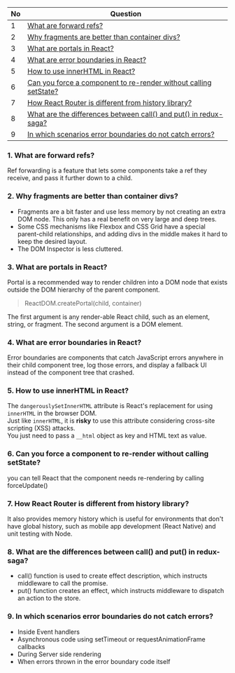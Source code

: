 | No  | Question                                                                 |
| --- | ------------------------------------------------------------------------ |
| 1   | [What are forward refs?](#q-1)                                           |
| 2   | [Why fragments are better than container divs?](#q-2)                    |
| 3   | [What are portals in React?](#q-3)                                       |
| 4   | [What are error boundaries in React?](#q-4)                              |
| 5   | [How to use innerHTML in React?](#q-5)                                   |
| 6   | [Can you force a component to re-render without calling setState?](#q-6) |
| 7   | [How React Router is different from history library?](#q-7)              |
| 8   | [What are the differences between call() and put() in redux-saga?](#q-8) |
| 9   | [In which scenarios error boundaries do not catch errors?](#q-9)         |

### <span id="q-1">1. What are forward refs?</span>

Ref forwarding is a feature that lets some components take a ref they receive, and pass it further down to a child.

### <span id="q-2">2. Why fragments are better than container divs?</span>

<ul>
    <li>Fragments are a bit faster and use less memory by not creating an extra DOM node. This only has a real benefit on very large and deep trees.</li>
    <li>Some CSS mechanisms like Flexbox and CSS Grid have a special parent-child relationships, and adding divs in the middle makes it hard to keep the desired layout.</li>
    <li>The DOM Inspector is less cluttered.</li>
</ul>

### <span id="q-3">3. What are portals in React?</span>

Portal is a recommended way to render children into a DOM node that exists outside the DOM hierarchy of the parent component.

> ReactDOM.createPortal(child, container)

The first argument is any render-able React child, such as an element, string, or fragment. The second argument is a DOM element.

### <span id="q-4">4. What are error boundaries in React?</span>

Error boundaries are components that catch JavaScript errors anywhere in their child component tree, log those errors, and display a fallback UI instead of the component tree that crashed.

### <span id="q-5">5. How to use innerHTML in React?</span>

The `dangerouslySetInnerHTML` attribute is React's replacement for using `innerHTML` in the browser DOM. <br>
Just like `innerHTML`, it is **risky** to use this attribute considering cross-site scripting (XSS) attacks. <br>
You just need to pass a `__html` object as key and HTML text as value.

### <span id="q-6">6. Can you force a component to re-render without calling setState?</span>

you can tell React that the component needs re-rendering by calling forceUpdate()

### <span id="q-7">7. How React Router is different from history library?</span>

It also provides memory history which is useful for environments that don't have global history, such as mobile app development (React Native) and unit testing with Node.

### <span id="q-8">8. What are the differences between call() and put() in redux-saga?</span>

<ul>
    <li>call() function is used to create effect description, which instructs middleware to call the promise.</li>
    <li>put() function creates an effect, which instructs middleware to dispatch an action to the store.
    </li>
</ul>

### <span id="q-9">9. In which scenarios error boundaries do not catch errors?</span>

<ul>
    <li>Inside Event handlers</li>
     <li>Asynchronous code using setTimeout or requestAnimationFrame callbacks</li>
      <li>During Server side rendering</li>
       <li>When errors thrown in the error boundary code itself</li>
</ul>
